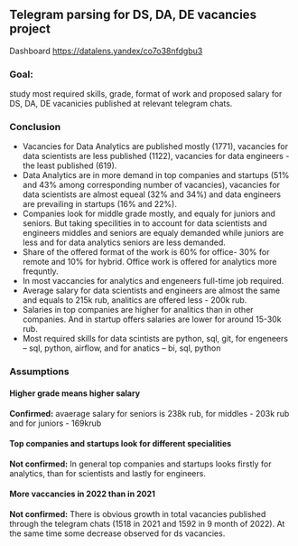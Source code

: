 ## Telegram parsing for DS, DA, DE vacancies project

Dashboard https://datalens.yandex/co7o38nfdgbu3

### **Goal**: 
study most required skills, grade, format of work and proposed salary for DS, DA, DE vacanicies published at relevant telegram chats. 

### **Conclusion** 
- Vacancies for Data Analytics are published mostly (1771), vacancies for data scientists are less published (1122), vacancies for data engineers - the least published (619).
- Data Analytics are in more demand in top companies and startups (51% and 43% among corresponding number of vacancies), vacancies for data scientists are almost equeal (32% and 34%) and data engineers are prevailing in startups (16% and 22%).
- Companies look for middle grade mostly, and equaly for juniors and seniors. But taking specilities in to account for data scientists and engineers middles and seniors are equaly demanded while juniors are less and for data analytics seniors are less demanded.
- Share of the offered format of the work is 60% for office- 30% for remote and 10% for hybrid. Office work is offered for analytics more frequntly.
- In most vaccancies for analytics and engeneers full-time job required.
- Average salary for data scientists and engineers are almost the same and equals to 215k rub, analitics are offered less - 200k rub. 
- Salaries in top companies are higher for analitics than in other companies. And in startup offers salaries are lower for around 15-30k rub.
- Most required skills for data scintists are python, sql, git, for engeneers – sql, python, airflow, and for anatics – bi, sql, python

### **Assumptions**

#### Higher grade means higher salary

**Confirmed:** avaerage salary for seniors is 238k rub, for middles - 203k rub and for juniors - 169krub

#### Top companies and startups look for different specialities

**Not confirmed:** In general top companies and startups looks firstly for analytics, than for scientists and lastly for engineers.


#### More vaccancies in 2022 than in 2021

**Not confirmed:** There is obvious growth in total vacancies published through the telegram chats (1518 in 2021 and 1592 in 9 month of 2022). At the same time some decrease observed for ds vacancies.
